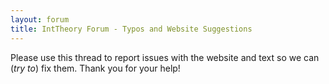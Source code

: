 ```yaml
---
layout: forum
title: IntTheory Forum - Typos and Website Suggestions
---
```


Please use this thread to report issues with the website and text so we can (*try to*) fix them.
Thank you for your help!
